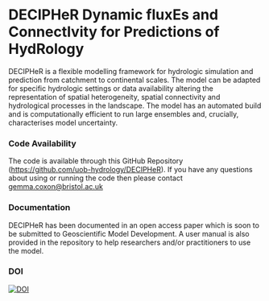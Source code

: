# DECIPHeR  Dynamic fluxEs and ConnectIvity for Predictions of HydRology
DECIPHeR is a flexible modelling framework for hydrologic simulation and prediction from catchment to continental scales.  The model can be adapted for specific hydrologic settings or data availability altering the representation of spatial heterogeneity, spatial connectivity and hydrological processes in the landscape.  The model has an automated build and is computationally efficient to run large ensembles and, crucially, characterises model uncertainty. 
### Code Availability
The code is available through this GitHub Repository (https://github.com/uob-hydrology/DECIPHeR).  If you have any questions about using or running the code then please contact gemma.coxon@bristol.ac.uk
### Documentation
DECIPHeR has been documented in an open access paper which is soon to be submitted to Geoscientific Model Development.  A user manual is also provided in the repository to help researchers and/or practitioners to use the model.  
### DOI
[![DOI](https://zenodo.org/badge/DOI/10.5281/zenodo.2604120.svg)](https://doi.org/10.5281/zenodo.2604120)
